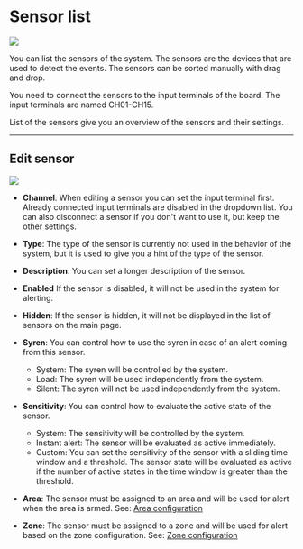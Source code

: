# Sensor list
<img src="https://img.shields.io/badge/Access-User-orange?style=square">

You can list the sensors of the system. The sensors are the devices that are used
to detect the events. The sensors can be sorted manually with drag and drop.

You need to connect the sensors to the input terminals of the board. The input terminals are named CH01-CH15.

List of the sensors give you an overview of the sensors and their settings.

---

## Edit sensor
<img src="https://img.shields.io/badge/Access-Administrator-red?style=square">

* **Channel**: When editing a sensor you can set the input terminal first. Already connected input terminals are disabled in the dropdown list. You can also disconnect a sensor if you don't want
to use it, but keep the other settings.

* **Type**: The type of the sensor is currently not used in the behavior of the system, but 
it is used to give you a hint of the type of the sensor.

* **Description**: You can set a longer description of the sensor.

* **Enabled** If the sensor is disabled, it will not be used in the system for alerting.

* **Hidden**: If the sensor is hidden, it will not be displayed in the list of sensors on
the main page.

* **Syren**: You can control how to use the syren in case of an alert coming from this sensor.
    * System: The syren will be controlled by the system.
    * Load: The syren will be used independently from the system.
    * Silent: The syren will not be used independently from the system.

* **Sensitivity**: You can control how to evaluate the active state of the sensor.
    * System: The sensitivity will be controlled by the system.
    * Instant alert: The sensor will be evaluated as active immediately.
    * Custom: You can set the sensitivity of the sensor with a sliding time window and a threshold.
    The sensor state will be evaluated as active if the number of active states in the time window
    is greater than the threshold.

* **Area**: The sensor must be assigned to an area and will be used for alert when the area
is armed. See: [Area configuration](areas.md)

* **Zone**:  The sensor must be assigned to a zone and will be used for alert based on the zone configuration. See: [Zone configuration](zones.md)
